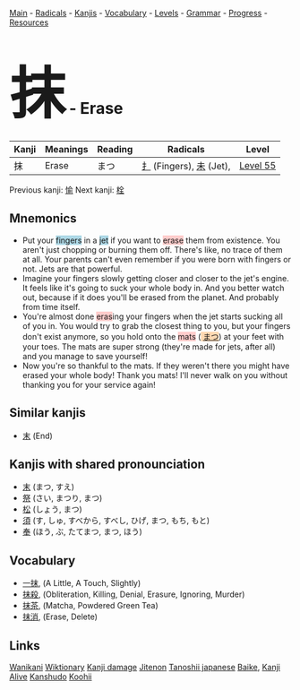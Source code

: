 <style> bigfont {font-size: 100px}</style>
[Main](../README.md) -
[Radicals](../radicals.md) -
[Kanjis](../kanjis.md) -
[Vocabulary](../vocabulary.md) -
[Levels](../levels.md) -
[Grammar](../grammar.md) - 
[Progress](../progress.md) -
[Resources](../resources.md)
# <bigfont> 抹</bigfont> - Erase 

| Kanji | Meanings | Reading | Radicals | Level |
| --- | --- | --- | --- | --- |
| 抹 | Erase | まつ | [扌](../radicals/扌.md) (Fingers), [未](../radicals/未.md) (Jet),  | [Level 55](../levels/wk_level55.md) |

Previous kanji: [愉](愉.md) Next kanji: [栓](栓.md) 

## Mnemonics
 * Put your <span style="background-color:#ADD8E6"> fingers</span> in a <span style="background-color:#ADD8E6"> jet</span> if you want to <span style="background-color:#ffcccb"> erase</span> them from existence. You aren't just chopping or burning them off. There's like, no trace of them at all. Your parents can't even remember if you were born with fingers or not. Jets are that powerful.
* Imagine your fingers slowly getting closer and closer to the jet's engine. It feels like it's going to suck your whole body in. And you better watch out, because if it does you'll be erased from the planet. And probably from time itself.
* You're almost done <span style="background-color:#ffcccb"> eras</span>ing your fingers when the jet starts sucking all of you in. You would try to grab the closest thing to you, but your fingers don't exist anymore, so you hold onto the <span style="background-color:#ffcccb"> mats</span> (<span style="background-color:#fed8b1"> [まつ](https://jisho.org/search/まつ)</span>) at your feet with your toes. The mats are super strong (they're made for jets, after all) and you manage to save yourself!
* Now you're so thankful to the mats. If they weren't there you might have erased your whole body! Thank you mats! I'll never walk on you without thanking you for your service again!


## Similar kanjis
 * [末](末.md) (End)



## Kanjis with shared pronounciation
 * [末](末.md) (まつ, すえ)
* [祭](祭.md) (さい, まつり, まつ)
* [松](松.md) (しょう, まつ)
* [須](須.md) (す, しゅ, すべから, すべし, ひげ, まつ, もち, もと)
* [奉](奉.md) (ほう, ぶ, たてまつ, まつ, ほう)



## Vocabulary
 * [一抹](../vocabulary/抹.md), (A Little, A Touch, Slightly)
* [抹殺](../vocabulary/抹.md), (Obliteration, Killing, Denial, Erasure, Ignoring, Murder)
* [抹茶](../vocabulary/抹.md), (Matcha, Powdered Green Tea)
* [抹消](../vocabulary/抹.md), (Erase, Delete)




## Links 


[Wanikani](https://www.wanikani.com/kanji/抹)
[Wiktionary](https://en.wiktionary.org/wiki/抹)
[Kanji damage](http://www.kanjidamage.com/kanji/search?utf8=✓&q=抹)
[Jitenon](https://jitenon.com/kanji/抹)
[Tanoshii japanese](https://www.tanoshiijapanese.com/dictionary/kanji.cfm?k=抹)
[Baike](https://baike.baidu.com/item/抹),
[Kanji Alive](https://app.kanjialive.com/抹)
[Kanshudo](https://www.kanshudo.com/searchmn?q=抹)
[Koohii](https://kanji.koohii.com/study/kanji/抹)
